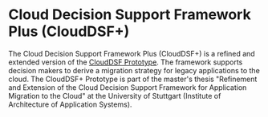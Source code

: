 # Cloud Decision Support Framework Plus (CloudDSF+)
The Cloud Decision Support Framework Plus (CloudDSF+) is a refined and extended version of the [CloudDSF Prototype](https://github.com/adarsow/clouddsf). The framework supports decision makers to derive a migration strategy for legacy applications to the cloud. The CloudDSF+ Prototype is part of the master's thesis "Refinement and Extension of the Cloud Decision Support Framework for Application Migration to the Cloud" at the University of Stuttgart (Institute of Architecture of Application Systems). 
